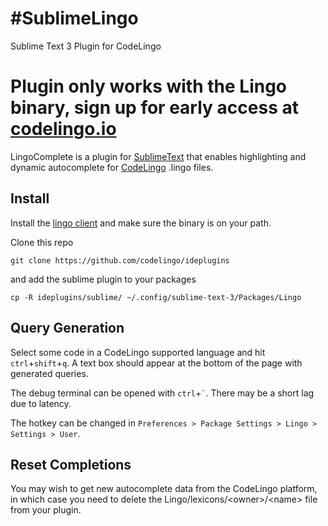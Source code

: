 #SublimeLingo
=========

Sublime Text 3 Plugin for CodeLingo

# Plugin only works with the Lingo binary, sign up for early access at [codelingo.io](http://codelingo.io)

LingoComplete is a plugin for [SublimeText](http://www.sublimetext.com/) that enables highlighting and dynamic autocomplete for [CodeLingo](http://codelingo.io) .lingo files.

Install
-------

Install the [lingo client](https://github.com/codelingo/lingo) and make sure the binary is on your path.
<!-- TODO:  add to package control https://trello.com/c/SCTHS3xW/638-add-sublimelingo-to-package-control -->
<!--  Install Sublime Package Control (if you haven't done so already) from http://wbond.net/sublime_packages/package_control. Be sure to restart ST to complete the installation.

Bring up the command palette (default ctrl+shift+p or cmd+shift+p) and start typing Package Control: Install Package then press return or click on that option to activate it. You will be presented with a new Quick Panel with the list of available packages. Type Lingo and press return or on its entry to install Lingo. If there is no entry for Lingo, you most likely already have it installed.
 -->
Clone this repo

`git clone https://github.com/codelingo/ideplugins`

and add the sublime plugin to your packages

`cp -R ideplugins/sublime/ ~/.config/sublime-text-3/Packages/Lingo`

Query Generation
-------

Select some code in a CodeLingo supported language and hit `ctrl`+`shift`+`q`. A text box should appear at the bottom of the page with generated queries. 

The debug terminal can be opened with `ctrl`+`` ` ``. There may be a short lag due to latency.

The hotkey can be changed in `Preferences > Package Settings > Lingo > Settings > User`.


Reset Completions
-------

You may wish to get new autocomplete data from the CodeLingo platform, in which case you need to delete the Lingo/lexicons/\<owner\>/\<name\> file from your plugin.
